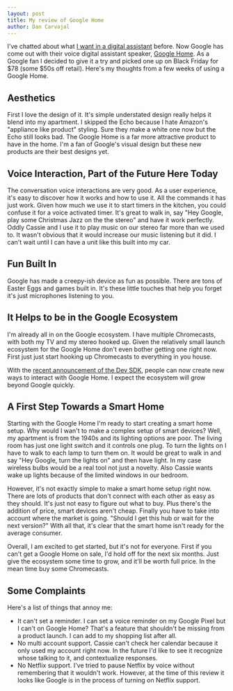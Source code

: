 ```yaml
---
layout: post
title: My review of Google Home
author: Dan Carvajal
---
```

I've chatted about what [I want in a digital assistant](http://dancarvajal.com/2016/01/10/On-Chatbots.html) before. Now Google has come out with their voice digital assistant  speaker, [Google Home](https://madeby.google.com/home/). As a Google fan I decided to give it a try and picked one up on Black Friday for $78 (some $50s off retail). Here's my thoughts from a few weeks of using a Google Home.

## Aesthetics

First I love the design of it. It's simple understated design really helps it blend into my apartment. I skipped the Echo because I hate Amazon's "appliance like product" styling. Sure they make a white one now but the Echo still looks bad. The Google Home is a far more attractive product to have in the home. I'm a fan of Google's visual design but these new products are their best designs yet.

## Voice Interaction, Part of the Future Here Today

The conversation voice interactions are very good. As a user experience, it's easy to discover how it works and how to use it. All the commands it has just work. Given how much we use it to start timers in the kitchen, you could confuse it for a voice activated timer.  It's great to walk in, say "Hey Google, play some Christmas Jazz on the the stereo" and have it work perfectly. Oddly Cassie and I use it to play music on our stereo far more than we used to. It wasn't obvious that it would increase our music listening but it did. I can't wait until I can have a unit like this built into my car.

## Fun Built In

Google has made a creepy-ish device as fun as possible. There are tons of Easter Eggs and games built in. It's these little touches that help you forget it's just microphones listening to you.

## It Helps to be in the Google Ecosystem

I'm already all in on the Google ecosystem. I have multiple Chromecasts, with both my TV and my stereo hooked up. Given the relatively small launch ecosystem for the Google Home don't even bother getting one right now. First just just start hooking up Chromecasts to everything in you house.

With the [recent announcement of the Dev SDK](http://www.androidpolice.com/2016/12/08/actions-on-google-opens-to-the-public-developers-now-free-to-create-custom-voice-actions-for-google-assistant/), people can now create new ways to interact with Google Home. I expect the ecosystem will grow beyond Google quickly.

## A First Step Towards a Smart Home

Starting with the Google Home I'm ready to start creating a smart home setup. Why would I wan't to make a complex setup of smart devices? Well, my apartment is from the 1940s and its lighting options are poor. The living room has just one light switch and it controls one plug. To turn the lights on I have to walk to each lamp to turn them on. It would be great to walk in and say "Hey Google, turn the lights on" and then have light. In my case wireless bulbs would be a real tool not just a novelty. Also Cassie wants wake up lights because of the limited windows in our bedroom.

However, it's not exactly simple to make a smart home setup right now. There are lots of products that don't connect with each other as easy as they should. It's just not easy to figure out what to buy. Plus there's the addition of price, smart devices aren't cheap. Finally you have to take into account where the market is going. "Should I get this hub or wait for the next version?" With all that, it's clear that the smart home isn't ready for the average consumer.

Overall, I am excited to get started, but it's not for everyone. First if you can't get a Google Home on sale, I'd hold off for the next six months. Just give the ecosystem some time to grow, and it'll be worth full price. In the mean time buy some Chromecasts.

## Some Complaints

Here's a list of things that annoy me:
* It can't set a reminder. I can set a voice reminder on my Google Pixel but I can't on Google Home? That's a feature that shouldn't be missing from a product launch. I can add to my shopping list after all.
* No multi account support. Cassie can't check her calendar because it only used my account right now. In the future I'd like to see it recognize whose talking to it, and contextualize responses.
* No Netflix support. I've tried to pause Netflix by voice without remembering that it wouldn't work. However, at the time of this review it looks like Google is in the process of turning on Netflix support.
